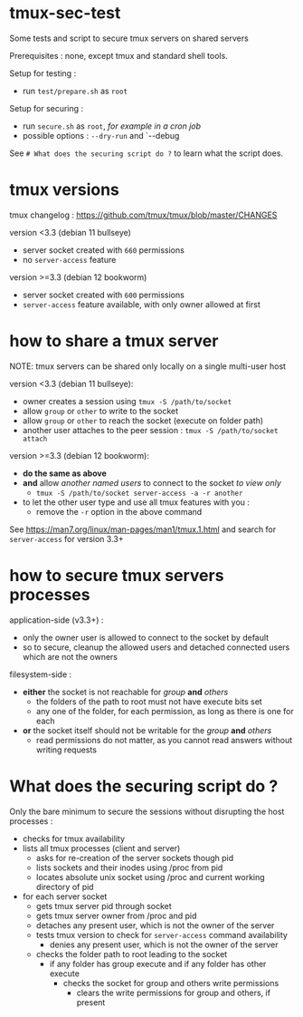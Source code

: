 # tmux-sec-test

Some tests and script to secure tmux servers on shared servers

Prerequisites : none, except tmux and standard shell tools.

Setup for testing :

- run `test/prepare.sh` as `root`

Setup for securing :

- run `secure.sh` as `root`, *for example in a cron job*
- possible options : `--dry-run` and `--debug

See `# What does the securing script do ?` to learn what the script does.

# tmux versions

tmux changelog : https://github.com/tmux/tmux/blob/master/CHANGES

version <3.3 (debian 11 bullseye)

- server socket created with `660` permissions
- no `server-access` feature

version >=3.3 (debian 12 bookworm)

- server socket created with `600` permissions
- `server-access` feature available, with only owner allowed at first

# how to share a tmux server

NOTE: tmux servers can be shared only locally on a single multi-user host 

version <3.3 (debian 11 bullseye):

- owner creates a session using `tmux -S /path/to/socket`
- allow `group` or `other` to write to the socket
- allow `group` or `other` to reach the socket (execute on folder path)
- another user attaches to the peer session : `tmux -S /path/to/socket attach`

version >=3.3 (debian 12 bookworm):

- **do the same as above**
- **and** allow *another named users* to connect to the socket *to view only*
  - `tmux -S /path/to/socket server-access -a -r another`
- to let the other user type and use all tmux features with you :
  - remove the `-r` option in the above command

See https://man7.org/linux/man-pages/man1/tmux.1.html and search for `server-access` for version 3.3+

# how to secure tmux servers processes

application-side (v3.3+) :

- only the owner user is allowed to connect to the socket by default
- so to secure, cleanup the allowed users and detached connected users which are not the owners

filesystem-side :

- **either** the socket is not reachable for *group* **and** *others*
  - the folders of the path to root must not have execute bits set
  - any one of the folder, for each permission, as long as there is one for each
- **or** the socket itself should not be writable for the *group* **and** *others*
  - read permissions do not matter, as you cannot read answers without writing requests

# What does the securing script do ?

Only the bare minimum to secure the sessions without disrupting the host processes :

- checks for tmux availability
- lists all tmux processes (client and server)
  - asks for re-creation of the server sockets though pid
  - lists sockets and their inodes using /proc from pid
  - locates absolute unix socket using /proc and current working directory of pid
- for each server socket
  - gets tmux server pid through socket
  - gets tmux server owner from /proc and pid
  - detaches any present user, which is not the owner of the server
  - tests tmux version to check for `server-access` command availability
    - denies any present user, which is not the owner of the server
  - checks the folder path to root leading to the socket
    - if any folder has group execute and if any folder has other execute
      - checks the socket for group and others write permissions
        - clears the write permissions for group and others, if present
